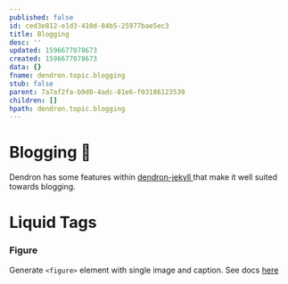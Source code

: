 ```yaml
---
published: false
id: ced3e812-e1d3-410d-84b5-25977bae5ec3
title: Blogging
desc: ''
updated: 1596677078673
created: 1596677078673
data: {}
fname: dendron.topic.blogging
stub: false
parent: 7a7af2fa-b9d0-4adc-81e6-f03186123539
children: []
hpath: dendron.topic.blogging
---
```

# Blogging 🚧

Dendron has some features within [dendron-jekyll ]( dendron.related.dendron-jekyll) that make it well suited towards blogging.

# Liquid Tags

### Figure

Generate `<figure>` element with single image and caption. See docs [here](https://mmistakes.github.io/minimal-mistakes/docs/helpers/#figure)
